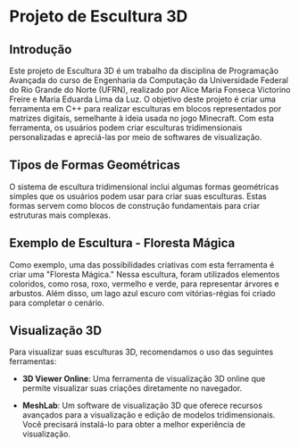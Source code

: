# Projeto de Escultura 3D


## Introdução

Este projeto de Escultura 3D é um trabalho da disciplina de Programação Avançada do curso de Engenharia da Computação da Universidade Federal do Rio Grande do Norte (UFRN), realizado por Alice Maria Fonseca Victorino Freire e Maria Eduarda Lima da Luz. O objetivo deste projeto é criar uma ferramenta em C++ para realizar esculturas em blocos representados por matrizes digitais, semelhante à ideia usada no jogo Minecraft. Com esta ferramenta, os usuários podem criar esculturas tridimensionais personalizadas e apreciá-las por meio de softwares de visualização.


## Tipos de Formas Geométricas

O sistema de escultura tridimensional inclui algumas formas geométricas simples que os usuários podem usar para criar suas esculturas. Estas formas servem como blocos de construção fundamentais para criar estruturas mais complexas.

## Exemplo de Escultura - Floresta Mágica

Como exemplo, uma das possibilidades criativas com esta ferramenta é criar uma "Floresta Mágica." Nessa escultura, foram utilizados elementos coloridos, como rosa, roxo, vermelho e verde, para representar árvores e arbustos. Além disso, um lago azul escuro com vitórias-régias foi criado para completar o cenário.

## Visualização 3D

Para visualizar suas esculturas 3D, recomendamos o uso das seguintes ferramentas:

- **3D Viewer Online**: Uma ferramenta de visualização 3D online que permite visualizar suas criações diretamente no navegador.

- **MeshLab**: Um software de visualização 3D que oferece recursos avançados para a visualização e edição de modelos tridimensionais. Você precisará instalá-lo para obter a melhor experiência de visualização.

